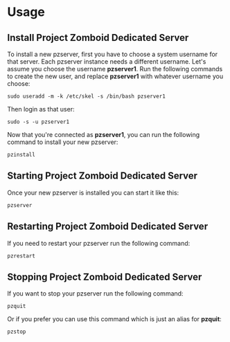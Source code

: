 # Usage

## Install Project Zomboid Dedicated Server
To install a new pzserver, first you have to choose a system username for that server. Each pzserver instance needs a different username. Let's assume you choose the username **pzserver1**. Run the following commands to create the new user, and replace **pzserver1** with whatever username you choose:

	sudo useradd -m -k /etc/skel -s /bin/bash pzserver1

Then login as that user:

	sudo -s -u pzserver1

Now that you're connected as **pzserver1**, you can run the following command to install your new pzserver:

	pzinstall

## Starting Project Zomboid Dedicated Server
Once your new pzserver is installed you can start it like this:

	pzserver

## Restarting Project Zomboid Dedicated Server
If you need to restart your pzserver run the following command:

	pzrestart

## Stopping Project Zomboid Dedicated Server
If you want to stop your pzserver run the following command:

	pzquit

Or if you prefer you can use this command which is just an alias for **pzquit**:

	pzstop
